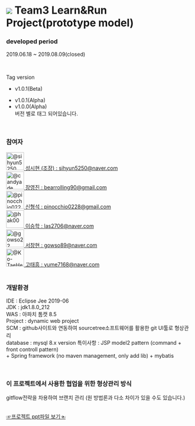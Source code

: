 ﻿# <img src="https://raw.githubusercontent.com/Learn-N-Run/Learn-Run/master/Learn_N_Run/WebContent/3_img/large.png"> Team3 Learn&Run Project(prototype model)

### developed period
2019.06.18 ~ 2019.08.09(closed)

<BR>


Tag version<br>

+ v1.0.1(Beta)<BR>
- v1.0.1(Alpha)<BR>
- v1.0.0(Alpha)<BR>
버전 별로 태그 되어있습니다.

<BR>


### 참여자<BR>

<a href="https://github.com/sihyun5250">
	<img class="avatar" src="https://avatars1.githubusercontent.com/u/52738150?s=96&amp;v=4" width="48" height="48" alt="@sihyun5250">
  성시현 (조장) : sihyun5250@naver.com
</a><BR>

<a href="https://github.com/candyade">
	<img class="avatar" src="https://avatars3.githubusercontent.com/u/52738766?s=96&amp;v=4" width="48" height="48" alt="@candyade">
  장영진 : bearrolling90@gmail.com
</a><BR>

<a href="https://github.com/pinocchio0228">
	<img class="avatar" src="https://avatars0.githubusercontent.com/u/52738431?s=96&amp;v=4" width="48" height="48" alt="@pinocchio0228">
  신형석 : pinocchio0228@gmail.com 
</a><BR>

<a href="https://github.com/hak00">
	<img class="avatar" src="https://avatars2.githubusercontent.com/u/50770516?s=96&amp;v=4" width="48" height="48" alt="@hak00">
  이승학 : las2706@naver.com 
</a><BR>

<a href="https://github.com/gowso22">
	<img class="avatar" src="https://avatars3.githubusercontent.com/u/52131338?s=96&amp;v=4" width="48" height="48" alt="@gowso22">
  서창현 : gowso89@naver.com 
</a><BR>
  
<a href="https://github.com/Ko-TaeHeung">
	<img class="avatar" src="https://avatars3.githubusercontent.com/u/48287365?s=96&amp;v=4" width="48" height="48" alt="@Ko-TaeHeung">
  고태흥 : yume7168@naver.com 
</a><BR>

<BR>

### 개발환경<BR>
IDE : Eclipse Jee 2019-06<BR>
JDK : jdk1.8.0_212<BR>
WAS : 아파치 톰캣 8.5<BR>
Project : dynamic web project<BR>
SCM : github사이트와 연동하여 sourcetree소프트웨어를 활용한 git UI툴로 형상관리<BR>
database : mysql 8.x version
특이사항 : JSP model2 pattern (command + front controll pattern)<BR>
	\+ Spring framework (no maven management, only add lib) \+ mybatis<BR>

<BR>

### 이 프로젝트에서 사용한 협업을 위한 형상관리 방식
gitflow전략을 차용하여 브랜치 관리
(원 방법론과 다소 차이가 있을 수도 있습니다.)

<BR>


<a href="https://github.com/Learn-N-Run/Learn-Run/blob/develop/Documents/Learn%26Run.pdf">
  ☞프로젝트 ppt파일 보기☜
</a>
